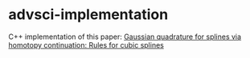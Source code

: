 # advsci-implementation
C++ implementation of this paper: [Gaussian quadrature for splines via homotopy continuation: Rules for  cubic splines](https://www.sciencedirect.com/science/article/pii/S0377042715004896#br000060)
